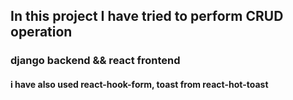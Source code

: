 <h2>In this project I have tried to perform CRUD operation </h2>
<h3>django backend && react frontend</h3>
<h4>i have also used react-hook-form, toast from react-hot-toast</h4>
